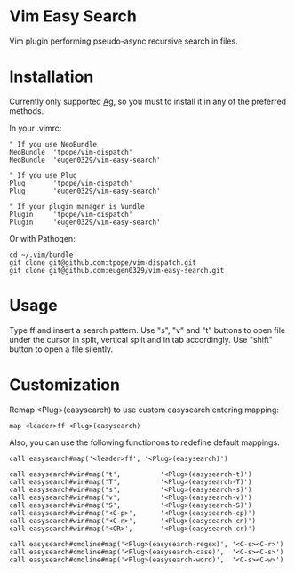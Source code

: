 # Vim Easy Search

Vim plugin performing pseudo-async recursive search in files.


# Installation
Currently only supported [Ag](https://github.com/ggreer/the_silver_searcher#readme), so
you must to install it in any of the preferred methods.

In your .vimrc:

    " If you use NeoBundle
    NeoBundle  'tpope/vim-dispatch'
    NeoBundle  'eugen0329/vim-easy-search'

    " If you use Plug
    Plug       'tpope/vim-dispatch'
    Plug       'eugen0329/vim-easy-search'

    " If your plugin manager is Vundle
    Plugin     'tpope/vim-dispatch'
    Plugin     'eugen0329/vim-easy-search'

Or with Pathogen:

    cd ~/.vim/bundle
    git clone git@github.com:tpope/vim-dispatch.git
    git clone git@github.com:eugen0329/vim-easy-search.git


# Usage

Type <leader>ff and insert a search pattern. Use "s", "v" and "t" buttons to open file under the
cursor in split, vertical split and in tab accordingly. Use "shift" button to open a file silently.

# Customization

Remap \<Plug\>(easysearch) to use custom easysearch entering mapping:

    map <leader>ff <Plug>(easysearch)

Also, you can use the following functionons to redefine default mappings.

    call easysearch#map('<leader>ff', '<Plug>(easysearch)')

    call easysearch#win#map('t',          '<Plug>(easysearch-t)')
    call easysearch#win#map('T',          '<Plug>(easysearch-T)')
    call easysearch#win#map('s',          '<Plug>(easysearch-s)')
    call easysearch#win#map('v',          '<Plug>(easysearch-v)')
    call easysearch#win#map('S',          '<Plug>(easysearch-S)')
    call easysearch#win#map('<C-p>',      '<Plug>(easysearch-cp)')
    call easysearch#win#map('<C-n>',      '<Plug>(easysearch-cn)')
    call easysearch#win#map('<CR>',       '<Plug>(easysearch-cr)')

    call easysearch#cmdline#map('<Plug>(easysearch-regex)', '<C-s><C-r>')
    call easysearch#cmdline#map('<Plug>(easysearch-case)',  '<C-s><C-s>')
    call easysearch#cmdline#map('<Plug>(easysearch-word)',  '<C-s><C-w>')
